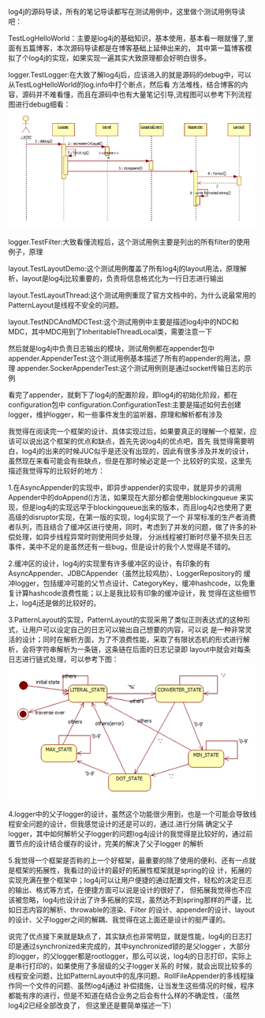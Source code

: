 log4j的源码导读，所有的笔记导读都写在测试用例中，这里做个测试用例导读吧：

TestLogHelloWorld：主要是log4j的基础知识，基本使用，基本看一眼就懂了,里面有五篇博客，本次源码导读都是在博客基础上延伸出来的，
其中第一篇博客模拟了个log4j的实现，如果实现一遍其实大致原理都会好明白很多。

logger.TestLogger:在大致了解log4j后，应该进入的就是源码的debug中，可以从TestLogHelloWorld的log.info中打个断点，然后看
方法堆栈，结合博客的内容，源码并不难看懂，而且在源码中也有大量笔记引导,流程图可以参考下列流程图进行debug细看：
![avatar](image/2.深入Log4J源码之Log4JCore-SimpleSequenceDiagram.png)

logger.TestFilter:大致看懂流程后，这个测试用例主要是列出的所有filter的使用例子，原理

layout.TestLayoutDemo:这个测试用例覆盖了所有log4j的layout用法，原理解析，layout是log4j比较重要的，负责将信息格式化为一行日志进行输出

layout.TestLayoutThread:这个测试用例重现了官方文档中的，为什么说最常用的PatternLayout是线程不安全的问题。

layout.TestNDCAndMDCTest:这个测试用例中主要是描述log4j中的NDC和MDC，其中MDC用到了InheritableThreadLocal类，需要注意一下

然后就是log4j中负责日志输出的模块，测试用例都在appender包中
appender.AppenderTest:这个测试用例基本描述了所有的appender的用法，原理
appender.SockerAppenderTest:这个测试用例则是通过socket传输日志的示例

看完了appender，就剩下了log4j的配置阶段，即log4j的初始化阶段，都在configuration包中
configuration.ConfigurationTest:主要是描述如何去创建logger，维护logger，和一些事件发生的监听器，原理和解析都有涉及

我觉得在阅读完一个框架的设计、具体实现过后，如果要真正的理解一个框架，应该可以说出这个框架的优点和缺点，首先先说log4j的优点吧，首先
我觉得需要明白，log4j的出来的时候JUC似乎是还没有出现的，因此有很多涉及并发的设计，虽然现在来看可能会有些缺点，但是在那时候必定是一个
比较好的实现，这里先描述我觉得写的比较好的地方：

1.在AsyncAppender的实现中，即异步appender的实现中，就是异步的调用Appender中的doAppend()方法，如果现在大部分都会使用blockingqueue
来实现，但是log4j的实现远早于blockingqueue出来的版本，而且log4j2也使用了更高级的disruptor实现，在第一版的实现，log4j实现了一个
非常标准的生产者消费者队列，而且结合了缓冲区进行使用，同时，考虑到了并发的问题，做了许多的补偿处理，如异步线程异常时则使用同步处理，
分派线程被打断时尽量不损失日志事件，美中不足的是虽然还有一些bug，但是设计的我个人觉得是不错的。

2.缓冲区的设计，log4j的实现里有许多缓冲区的设计，有印象的有AsyncAppender、JDBCAppender（虽然比较鸡肋）、LoggerRepository的
缓冲logger，包括缓冲可能的父节点设计、CategoryKey，缓冲hashcode，以免重复计算hashcode浪费性能；以上是我比较有印象的缓冲设计，我
觉得在这些细节上，log4j还是做的比较好的。

3.PatternLayout的实现，PatternLayout的实现采用了类似正则表达式的这种形式，让用户可以设定自己的日志可以输出自己想要的内容，可以说
是一种非常灵活的设计；同时在解析方面，为了不浪费性能，采取了有限状态机的形式进行解析，会将字符串解析为一条链，这条链在后面的日志记录即
layout中就会对每条日志进行链式处理，可以参考下图：
![avatar](image/3.深入Log4J源码之Layout_PatternParser状态图.png)

4.logger中的父子logger的设计，虽然这个功能很少用到，也是一个可能会导致线程安全问题的设计，但我感觉设计的还是可以的，通过.进行分隔
确定父子logger，其中如何解析父子logger的问题log4j设计的我觉得是比较好的，通过前置节点的设计结合缓存的设计，完美的解决了父子logger
的解析

5.我觉得一个框架是否称的上一个好框架，最重要的除了使用的便利、还有一点就是框架的拓展性，我看过的设计的最好的拓展性框架就是spring的设
计，拓展的实现充满在整个框架中；log4j可以让用户便捷的通过配置文件，轻松的决定日志的输出、格式等方式，在便捷方面可以说是设计的很好了，
但拓展我觉得也不应该被忽略，log4j也设计出了许多拓展的实现，虽然达不到spring那样的严谨，比如日志内容的解析、throwable的渲染、Filter
的设计、appender的设计、layout的设计、父子logger之间的解耦、我觉得在这上面还是设计的挺严谨的。

说完了优点接下来就是缺点了，其实缺点也非常明显，就是性能，log4j的日志打印是通过synchronized来完成的，其中synchronized锁的是父logger
，大部分的logger，的父logger都是rootlogger，那么可以说，log4j的日志打印，实际上是串行打印的，如果使用了多层级的父子logger关系的
时候，就会出现比较多的线程安全问题，比如PatternLayout中的乱序问题、RollFileAppender的多线程操作同一个文件的问题、虽然log4j通过
补偿措施，让当发生这些情况的时候，程序都能有序的进行，但是不知道在结合业务之后会有什么样的不确定性，（虽然log4j2已经全部改良了，
但这里还是要简单描述一下）
 